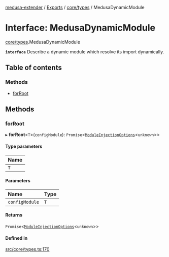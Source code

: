 [medusa-extender](../README.md) / [Exports](../modules.md) / [core/types](../modules/core_types.md) / MedusaDynamicModule

# Interface: MedusaDynamicModule

[core/types](../modules/core_types.md).MedusaDynamicModule

**`interface`**
Describe a dynamic module which resolve its import dynamically.

## Table of contents

### Methods

- [forRoot](core_types.MedusaDynamicModule.md#forroot)

## Methods

### forRoot

▸ **forRoot**<`T`\>(`configModule`): `Promise`<[`ModuleInjectionOptions`](../modules/core_types.md#moduleinjectionoptions)<`unknown`\>\>

#### Type parameters

| Name |
| :------ |
| `T` |

#### Parameters

| Name | Type |
| :------ | :------ |
| `configModule` | `T` |

#### Returns

`Promise`<[`ModuleInjectionOptions`](../modules/core_types.md#moduleinjectionoptions)<`unknown`\>\>

#### Defined in

[src/core/types.ts:170](https://github.com/adrien2p/medusa-extender/blob/f0b5bec/src/core/types.ts#L170)
